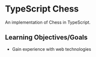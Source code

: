# TypeScript Chess

An implementation of Chess in TypeScript.

## Learning Objectives/Goals
* Gain experience with web technologies
